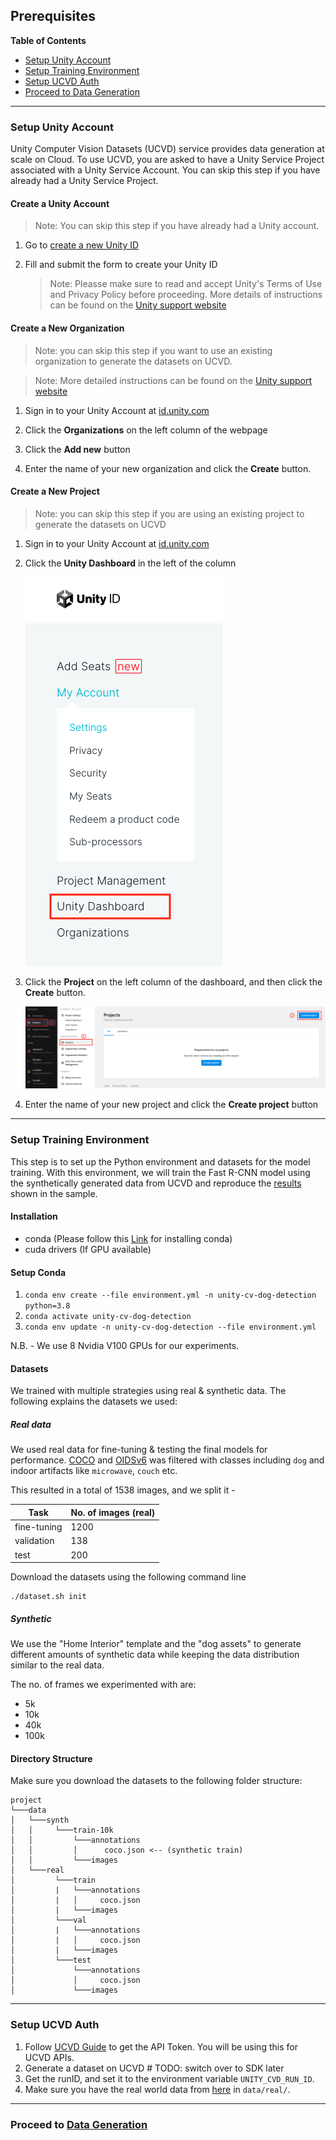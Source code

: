 ## Prerequisites

**Table of Contents**

  - [Setup Unity Account](#setup-unity-account)
  - [Setup Training Environment](#setup-training-environment)
  - [Setup UCVD Auth](#setup-ucvd-auth)
  - [Proceed to Data Generation](#proceed-to-data-generation)

---

### Setup Unity Account

Unity Computer Vision Datasets (UCVD) service provides data generation at scale on Cloud. To use UCVD, you are asked to have a Unity Service Project associated with a Unity Service Account. You can skip this step if you have already had a Unity Service Project.

#### Create a Unity Account

> Note: You can skip this step if you have already had a Unity account.

1. Go to [create a new Unity ID](https://id.unity.com/account/new)

1. Fill and submit the form to create your Unity ID

	> Note: Pleasse make sure to read and accept Unity's Terms of Use and Privacy Policy before proceeding. More details of instructions can be found on the [Unity support website](https://support.unity.com/hc/en-us/articles/208626336-How-do-I-create-a-Unity-ID-account-)

#### Create a New Organization

> Note: you can skip this step if you want to use an existing organization to generate the datasets on UCVD.

> Note: More detailed instructions can be found on the [Unity support website](https://support.unity.com/hc/en-us/articles/208592876-How-do-I-create-a-new-Organization-)

1. Sign in to your Unity Account at [id.unity.com](https://id.unity.com)

1. Click the **Organizations** on the left column of the webpage

1. Click the **Add new** button

1. Enter the name of your new organization and click the **Create** button.

#### Create a New Project

> Note: you can skip this step if you are using an existing project to generate the datasets on UCVD

1. Sign in to your Unity Account at [id.unity.com](https://id.unity.com)

1. Click the **Unity Dashboard** in the left of the column

	![](images/navigate-to-dashboard.png)

1. Click the **Project** on the left column of the dashboard, and then click the **Create** button.

	![](images/create-project.png)

1. Enter the name of your new project and click the **Create project** button

---

### Setup Training Environment

This step is to set up the Python environment and datasets for the model training. With this environment, we will train the Fast R-CNN model using the synthetically generated data from UCVD and reproduce the [results](results.md) shown in the sample.

#### Installation

* conda (Please follow this [Link](https://docs.conda.io/projects/conda/en/latest/user-guide/install/index.html) for installing conda)
* cuda drivers (If GPU available)

#### Setup Conda

1. `conda env create --file environment.yml -n unity-cv-dog-detection python=3.8`
2. `conda activate unity-cv-dog-detection`
3. `conda env update -n unity-cv-dog-detection --file environment.yml`

N.B. - We use 8 Nvidia V100 GPUs for our experiments.

#### Datasets

We trained with multiple strategies using real & synthetic data. The following explains the datasets we used:

##### Real data

We used real data for fine-tuning & testing the final models for performance.
[COCO](https://cocodataset.org/#home) and [OIDSv6](https://storage.googleapis.com/openimages/web/index.html) was
filtered with classes including `dog` and indoor artifacts like `microwave`, `couch` etc.

This resulted in a total of 1538 images, and we split it -

| Task        | No. of images (real) |
|-------------|----------------------|
| fine-tuning | 1200                 |
| validation  | 138                  |
| test        | 200                  |

Download the datasets using the following command line

```
./dataset.sh init
```


##### Synthetic

We use the "Home Interior" template and the "dog assets" to generate different amounts of synthetic data while keeping the data distribution similar to the real data.

The no. of frames we experimented with are:

- 5k
- 10k
- 40k
- 100k


#### Directory Structure

Make sure you download the datasets to the following folder structure:

```
project
└───data
│   └───synth
│   │     └───train-10k
│   │         └───annotations
│   │         │      coco.json <-- (synthetic train)
│   │         └───images
│   └───real
│         └───train
│         |   └───annotations
│         |   │     coco.json
│         |   └───images
│         └───val
│         |   └───annotations
│         |   │     coco.json
│         |   └───images
│         └───test
│             └───annotations
│             │     coco.json
│             └───images
```

---

### Setup UCVD Auth
   1. Follow [UCVD Guide](http://doesnot-exist-yet.com) to get the API Token. You will be using this for UCVD APIs.
   2. Generate a dataset on UCVD # TODO: switch over to SDK later
   3. Get the runID, and set it to the environment variable `UNITY_CVD_RUN_ID`.
   4. Make sure you have the real world data from [here]() in `data/real/`.

---

### Proceed to [Data Generation](dataset-generation-and-configuration.md)

